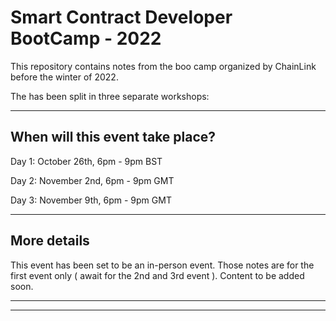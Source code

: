 # Smart Contract Developer BootCamp - 2022

This repository contains notes from the boo camp organized by ChainLink before the winter of 2022.

The has been split in three separate workshops:

---

## When will this event take place?

Day 1: October 26th, 6pm - 9pm BST

Day 2: November 2nd, 6pm - 9pm GMT

Day 3: November 9th, 6pm - 9pm GMT

---

## More details

This event has been set to be an in-person event. Those notes are for the first event only ( await for the 2nd and 3rd event ).
Content to be added soon.

---
---
